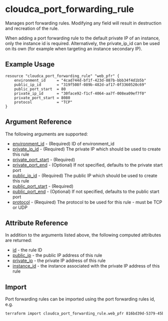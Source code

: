 # cloudca_port_forwarding_rule

Manages port forwarding rules. Modifying any field will result in destruction and recreation of the rule.

When adding a port forwarding rule to the default private IP of an instance, only the instance id is required. Alternatively, the private_ip_id can be used on its own (for example when targeting an instance secondary IP).

## Example Usage

```hcl
resource "cloudca_port_forwarding_rule" "web_pfr" {
    environment_id     = "4cad744d-bf1f-423d-887b-bbb34f4d1b5b"
    public_ip_id       = "319f508f-089b-482d-af17-0f3360520c69"
    public_port_start  = 80
    private_ip_id      = "30face92-f1cf-4064-aa7f-008ea09ef7f0"
    private_port_start = 8080
    protocol           = "TCP"
}
```

## Argument Reference

The following arguments are supported:

- [environment_id](#environment_id) - (Required) ID of environment_id
- [private_ip_id](#private_ip_id) - (Required) The private IP which should be used to create this rule
- [private_port_start](#private_port_start) - (Required)
- [private_port_end](#private_port_end) - (Optional) If not specified, defaults to the private start port
- [public_ip_id](#public_ip_id) - (Required) The public IP which should be used to create this rule
- [public_port_start](#public_port_start) - (Required)
- [public_port_end](#public_port_end) - (Optional) If not specified, defaults to the public start port
- [protocol](#protocol) - (Required) The protocol to be used for this rule - must be TCP or UDP

## Attribute Reference

In addition to the arguments listed above, the following computed attributes are returned:

- [id](#id) - the rule ID
- [public_ip](#public_ip) - the public IP address of this rule
- [private_ip](#private_ip) - the private IP address of this rule
- [instance_id](#instance_id) - the instance associated with the private IP address of this rule

## Import

Port forwarding rules can be imported using the port forwarding rules id, e.g.

```bash
terraform import cloudca_port_forwarding_rule.web_pfr 816bd39d-5379-45be-b7a1-6b2ea18cec62
```
